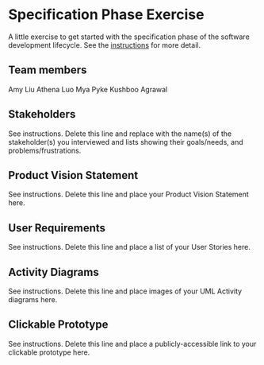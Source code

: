 # Specification Phase Exercise

A little exercise to get started with the specification phase of the software development lifecycle. See the [instructions](instructions.md) for more detail.

## Team members

Amy Liu
Athena Luo
Mya Pyke
Kushboo Agrawal

## Stakeholders

See instructions. Delete this line and replace with the name(s) of the stakeholder(s) you interviewed and lists showing their goals/needs, and problems/frustrations.

## Product Vision Statement

See instructions. Delete this line and place your Product Vision Statement here.

## User Requirements

See instructions. Delete this line and place a list of your User Stories here.

## Activity Diagrams

See instructions. Delete this line and place images of your UML Activity diagrams here.

## Clickable Prototype

See instructions. Delete this line and place a publicly-accessible link to your clickable prototype here.
